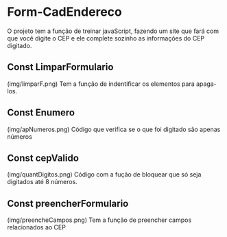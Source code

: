 # Form-CadEndereco
O projeto tem a função de treinar javaScript, fazendo um site que fará com que você digite o CEP e ele complete sozinho as informações do CEP digitado.

## Const LimparFormulario
(img/limparF.png)
Tem a função de indentificar os elementos para apaga-los.

## Const Enumero
(img/apNumeros.png)
Código que verifica se o que foi digitado são apenas números

## Const cepValido
(img/quantDigitos.png)
Código com a fução de bloquear que só seja digitados até 8 números.

## Const preencherFormulario
(img/preencheCampos.png)
Tem a função de preencher campos relacionados ao CEP
